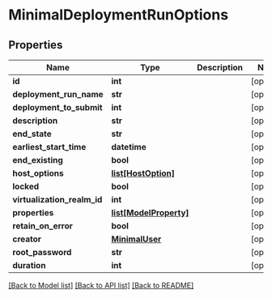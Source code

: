 # MinimalDeploymentRunOptions

## Properties
Name | Type | Description | Notes
------------ | ------------- | ------------- | -------------
**id** | **int** |  | [optional] 
**deployment_run_name** | **str** |  | [optional] 
**deployment_to_submit** | **int** |  | [optional] 
**description** | **str** |  | [optional] 
**end_state** | **str** |  | [optional] 
**earliest_start_time** | **datetime** |  | [optional] 
**end_existing** | **bool** |  | [optional] 
**host_options** | [**list[HostOption]**](HostOption.md) |  | [optional] 
**locked** | **bool** |  | [optional] 
**virtualization_realm_id** | **int** |  | [optional] 
**properties** | [**list[ModelProperty]**](ModelProperty.md) |  | [optional] 
**retain_on_error** | **bool** |  | [optional] 
**creator** | [**MinimalUser**](MinimalUser.md) |  | [optional] 
**root_password** | **str** |  | [optional] 
**duration** | **int** |  | [optional] 

[[Back to Model list]](../README.md#documentation-for-models) [[Back to API list]](../README.md#documentation-for-api-endpoints) [[Back to README]](../README.md)


